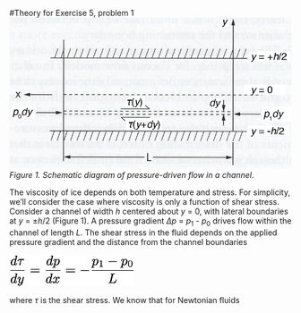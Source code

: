 #Theory for Exercise 5, problem 1
![Open channel](Images/open_channel-01.png)<br/>
*Figure 1. Schematic diagram of pressure-driven flow in a channel.*

The viscosity of ice depends on both temperature and stress. For simplicity, we’ll consider the case where viscosity is only a function of shear stress. Consider a channel of width *h* centered about *y* = 0, with lateral boundaries at *y* = ±*h*/2 (Figure 1). A pressure gradient *Δp* = *p*<sub>1</sub> - *p*<sub>0</sub> drives flow within the channel of length *L*.  The shear stress in the fluid depends on the applied pressure gradient and the distance from the channel boundaries

![Equation 1](Images/Equation1.png)

where *τ* is the shear stress. We know that for Newtonian fluids
